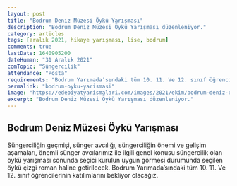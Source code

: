 ```yaml
---
layout: post
title: "Bodrum Deniz Müzesi Öykü Yarışması"
description: "Bodrum Deniz Müzesi Öykü Yarışması düzenleniyor."
category: articles
tags: [aralık 2021, hikaye yarışması, lise, bodrum]
comments: true
lastDate: 1640905200 
dateHuman: "31 Aralık 2021"
comTopic: "Süngercilik"
attendance: "Posta"
requirements: "Bodrum Yarımada’sındaki tüm 10. 11. Ve 12. sınıf öğrenciler"
permalink: "bodrum-oyku-yarismasi"
image: "https://edebiyatyarismalari.com/images/2021/ekim/bodrum-deniz-oyku-yarismasi.jpg"
excerpt: "Bodrum Deniz Müzesi Öykü Yarışması düzenleniyor."
---
```


## Bodrum Deniz Müzesi Öykü Yarışması
Süngerciliğin geçmişi, sünger avcılığı, süngerciliğin önemi ve gelişim aşamaları, önemli sünger avcılarımız ile ilgili genel konusu süngercilik olan öykü yarışması sonunda seçici kurulun uygun görmesi durumunda seçilen öykü çizgi roman haline getirilecek. Bodrum Yarımada’sındaki tüm 10. 11. Ve 12. sınıf öğrencilerinin katılımlarını bekliyor olacağız. 